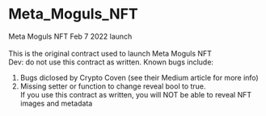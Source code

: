 # Meta_Moguls_NFT
Meta Moguls NFT Feb 7 2022 launch<br><br>
This is the original contract used to launch Meta Moguls NFT<br>
Dev: do not use this contract as written. Known bugs include: <br>
1) Bugs diclosed by Crypto Coven (see their Medium article for more info)<br>
2) Missing setter or function to change reveal bool to true.<br>
If you use this contract as written, you will NOT be able to reveal NFT images and metadata
